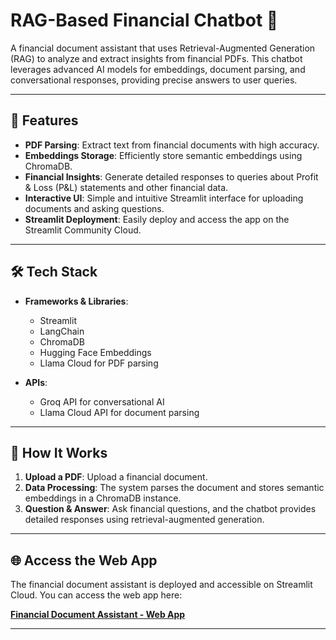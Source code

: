 # RAG-Based Financial Chatbot 💼  

A financial document assistant that uses Retrieval-Augmented Generation (RAG) to analyze and extract insights from financial PDFs. This chatbot leverages advanced AI models for embeddings, document parsing, and conversational responses, providing precise answers to user queries.

---

## 🚀 Features  

- **PDF Parsing**: Extract text from financial documents with high accuracy.  
- **Embeddings Storage**: Efficiently store semantic embeddings using ChromaDB.  
- **Financial Insights**: Generate detailed responses to queries about Profit & Loss (P&L) statements and other financial data.  
- **Interactive UI**: Simple and intuitive Streamlit interface for uploading documents and asking questions.  
- **Streamlit Deployment**: Easily deploy and access the app on the Streamlit Community Cloud.

---

## 🛠️ Tech Stack  

- **Frameworks & Libraries**:  
  - Streamlit  
  - LangChain  
  - ChromaDB  
  - Hugging Face Embeddings  
  - Llama Cloud for PDF parsing  

- **APIs**:  
  - Groq API for conversational AI  
  - Llama Cloud API for document parsing  

---

## 🧠 How It Works  

1. **Upload a PDF**: Upload a financial document.  
2. **Data Processing**: The system parses the document and stores semantic embeddings in a ChromaDB instance.  
3. **Question & Answer**: Ask financial questions, and the chatbot provides detailed responses using retrieval-augmented generation.  

---

## 🌐 Access the Web App  

The financial document assistant is deployed and accessible on Streamlit Cloud. You can access the web app here:  

[**Financial Document Assistant - Web App**](https://your-streamlit-app-link.streamlit.app)  

---
